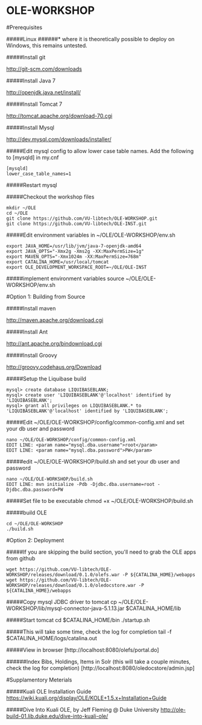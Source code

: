 OLE-WORKSHOP
============

#Prerequisites

#####Linux
######* where it is theoretically possible to deploy on Windows, this remains untested. 

#####Install git

http://git-scm.com/downloads

#####Install Java 7

http://openjdk.java.net/install/

#####Install Tomcat 7

http://tomcat.apache.org/download-70.cgi

#####Install Mysql

http://dev.mysql.com/downloads/installer/

#####Edit mysql config to allow lower case table names. Add the following to [mysqld] in my.cnf
```
[mysqld]
lower_case_table_names=1
```

#####Restart mysql

#####Checkout the workshop files
```
mkdir ~/OLE
cd ~/OLE
git clone https://github.com/VU-libtech/OLE-WORKSHOP.git
git clone https://github.com/VU-libtech/OLE-INST.git
```

#####Edit environment variables in ~/OLE/OLE-WORKSHOP/env.sh
```
export JAVA_HOME=/usr/lib/jvm/java-7-openjdk-amd64
export JAVA_OPTS="-Xmx2g -Xms2g -XX:MaxPermSize=1g"
export MAVEN_OPTS="-Xmx1024m -XX:MaxPermSize=768m"
export CATALINA_HOME=/usr/local/tomcat
export OLE_DEVELOPMENT_WORKSPACE_ROOT=~/OLE/OLE-INST
```

#####implement environment variables
    source ~/OLE/OLE-WORKSHOP/env.sh
    
#Option 1: Building from Source

#####Install maven

http://maven.apache.org/download.cgi

#####Install Ant

http://ant.apache.org/bindownload.cgi

#####Install Groovy

http://groovy.codehaus.org/Download

#####Setup the Liquibase build
```
mysql> create database LIQUIBASEBLANK;
mysql> create user 'LIQUIBASEBLANK'@'localhost' identified by 'LIQUIBASEBLANK';
mysql> grant all privileges on LIQUIBASEBLANK.* to 'LIQUIBASEBLANK'@'localhost' identified by 'LIQUIBASEBLANK';
```
    
#####Edit ~/OLE/OLE-WORKSHOP/config/common-config.xml and set your db user and password
```
nano ~/OLE/OLE-WORKSHOP/config/common-config.xml
EDIT LINE: <param name="mysql.dba.username">root</param>
EDIT LINE: <param name="mysql.dba.password">PW</param>
```

#####edit ~/OLE/OLE-WORKSHOP/build.sh and set your db user and password
```
nano ~/OLE/OLE-WORKSHOP/build.sh
EDIT LINE: mvn initialize -Pdb -Djdbc.dba.username=root -Djdbc.dba.password=PW
```

#####Set file to be executable
    chmod +x ~/OLE/OLE-WORKSHOP/build.sh

#####build OLE
```
cd ~/OLE/OLE-WORKSHOP
./build.sh
```

#Option 2: Deployment

#####If you are skipping the build section, you'll need to grab the OLE apps from github
```
wget https://github.com/VU-libtech/OLE-WORKSHOP/releases/download/0.1.0/olefs.war -P ${CATALINA_HOME}/webapps
wget https://github.com/VU-libtech/OLE-WORKSHOP/releases/download/0.1.0/oledocstore.war -P ${CATALINA_HOME}/webapps
```

#####Copy mysql JDBC driver to tomcat
    cp ~/OLE/OLE-WORKSHOP/lib/mysql-connector-java-5.1.13.jar $CATALINA_HOME/lib
    
#####Start tomcat
    cd $CATALINA_HOME/bin
    ./startup.sh

#####This will take some time, check the log for completion
    tail -f $CATALINA_HOME/logs/catalina.out

#####View in browser
[http://localhost:8080/olefs/portal.do]

######Index Bibs, Holdings, Items in Solr (this will take a couple minutes, check the log for completion)
[http://localhost:8080/oledocstore/admin.jsp]

#Supplamentory Meterials

#####Kuali OLE Installation Guide
https://wiki.kuali.org/display/OLE/KOLE+1.5.x+Installation+Guide

#####Dive Into Kuali OLE, by Jeff Fleming @ Duke University
http://ole-build-01.lib.duke.edu/dive-into-kuali-ole/

